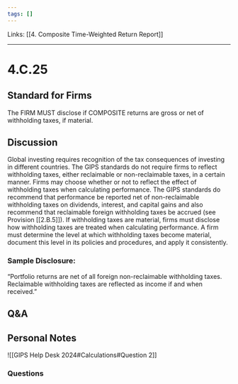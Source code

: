 ```yaml
---
tags: []
---
```

Links: [[4. Composite Time-Weighted Return Report]]
___
# 4.C.25
## Standard for Firms
The FIRM MUST disclose if COMPOSITE returns are gross or net of withholding taxes, if material.
## Discussion
Global investing requires recognition of the tax consequences of investing in different countries. The GIPS standards do not require firms to reflect withholding taxes, either reclaimable or non-reclaimable taxes, in a certain manner. Firms may choose whether or not to reflect the effect of withholding taxes when calculating performance. The GIPS standards do recommend that performance be reported net of non-reclaimable withholding taxes on dividends, interest, and capital gains and also recommend that reclaimable foreign withholding taxes be accrued (see Provision [[2.B.5]]). If withholding taxes are material, firms must disclose how withholding taxes are treated when calculating performance. A firm must determine the level at which withholding taxes become material, document this level in its policies and procedures, and apply it consistently.
### Sample Disclosure:
“Portfolio returns are net of all foreign non-reclaimable withholding taxes. Reclaimable withholding taxes are reflected as income if and when received.”
## Q&A

## Personal Notes
![[GIPS Help Desk 2024#Calculations#Question 2]]

### Questions